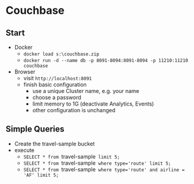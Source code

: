 # Couchbase
## Start

* Docker
  * `docker load s:\couchbase.zip`
  * `docker run -d --name db -p 8091-8094:8091-8094 -p 11210:11210 couchbase`
* Browser  
  * visit `http://localhost:8091`
  * finish basic configuration 
    * use a unique Cluster name, e.g. your name
    * choose a password
    * limit memory to 1G (deactivate Analytics, Events)
    * other configuration is unchanged
    
## Simple Queries

* Create the travel-sample bucket
* execute 
  * `SELECT * from `travel-sample` limit 5;`
  * `SELECT * from `travel-sample` where type='route' limit 5;`
  * `SELECT * from `travel-sample` where type='route' and airline = 'AF' limit 5;`
